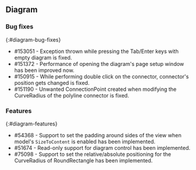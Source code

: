 ## Diagram


### Bug fixes
{:#diagram-bug-fixes}

* \#153051 - Exception thrown while pressing the Tab/Enter keys with empty diagram is fixed.
* \#151372 - Performance of opening the diagram's page setup window has been improved now.
* \#150915 - While performing double click on the connector, connector's position gets changed is fixed.
* \#151190 - Unwanted ConnectionPoint created when modifying the CurveRadius of the polyline connector is fixed.  

### Features
{:#diagram-features}

* \#54368 - Support to set the padding around sides of the view when model's `SizeToContent` is enabled has been implemented.
* \#51674 - Read-only support for diagram control has been implemented.
* \#75098 - Support to set the relative/absolute positioning for the CurveRadius of RoundRectangle has been implemented.